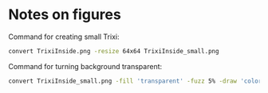 # Notes on figures
Command for creating small Trixi:
```bash
convert TrixiInside.png -resize 64x64 TrixiInside_small.png
```

Command for turning background transparent:
```bash
convert TrixiInside_small.png -fill 'transparent' -fuzz 5% -draw 'color 0,0 floodfill' TrixiInside_small_transparent.png
```
